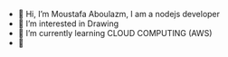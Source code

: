 - 👋 Hi, I’m Moustafa Aboulazm, I am  a nodejs developer
- 👀 I’m interested in Drawing
- 🌱 I’m currently learning  CLOUD COMPUTING (AWS)
- 💞
  

<!---
Moustafa1997/Moustafa1997 is a ✨ special ✨ repository because its `README.md` (this file) appears on your GitHub profile.
You can click the Preview link to take a look at your changes.
--->
